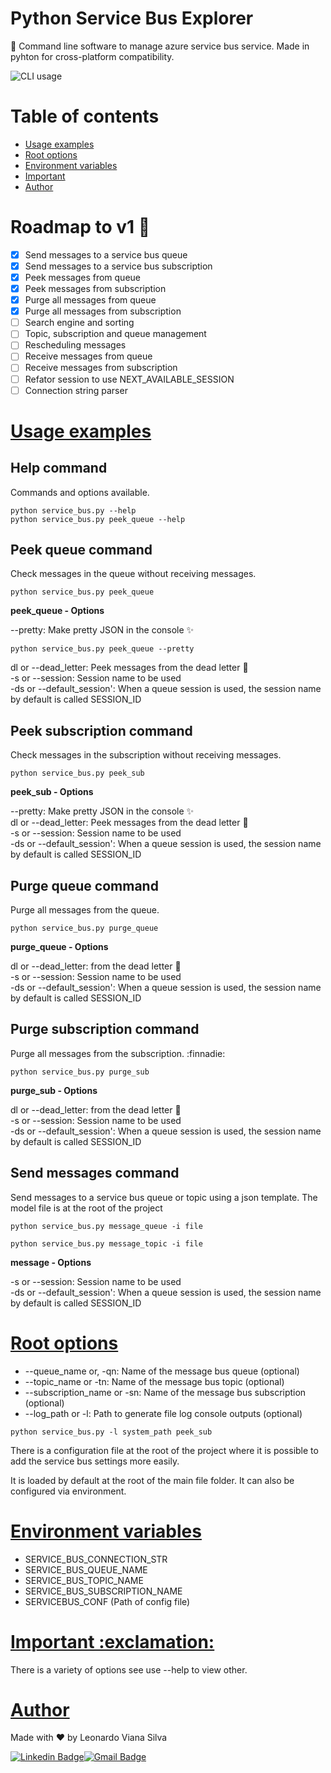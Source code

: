 # Python Service Bus Explorer

🚀 Command line software to manage azure service bus service. Made in pyhton for cross-platform compatibility.

![CLI usage](https://user-images.githubusercontent.com/3792091/117333961-dac6da00-ae6f-11eb-8bb6-44ad8cf55431.png)

# Table of contents

<!--ts-->
   * [Usage examples](#usage-examples)
   * [Root options](#root-options) 
   * [Environment variables](#environment-variables)
   * [Important](#important)
   * [Author](#author)
<!--te-->

# Roadmap to v1 :running:

- [x] Send messages to a service bus queue
- [x] Send messages to a service bus subscription
- [x] Peek messages from queue
- [x] Peek messages from subscription
- [x] Purge all messages from queue
- [x] Purge all messages from subscription
- [ ] Search engine and sorting
- [ ] Topic, subscription and queue management
- [ ] Rescheduling messages
- [ ] Receive messages from queue
- [ ] Receive messages from subscription
- [ ] Refator session to use NEXT_AVAILABLE_SESSION
- [ ] Connection string parser

<h1><a href="#usage-examples">Usage examples</a></h1>

## Help command

Commands and options available.

```console
python service_bus.py --help  
python service_bus.py peek_queue --help 
```

## Peek queue command

Check messages in the queue without receiving messages.

```console
python service_bus.py peek_queue
```

**peek_queue - Options**

--pretty: Make pretty JSON in the console :sparkles:

```console
python service_bus.py peek_queue --pretty
```

dl or --dead_letter:  Peek messages from the dead letter :ghost: <br>
-s or --session: Session name to be used <br>
-ds or --default_session': When a queue session is used, the session name by default is called SESSION_ID

## Peek subscription command

Check messages in the subscription without receiving messages.

```console
python service_bus.py peek_sub
```
**peek_sub - Options**

--pretty: Make pretty JSON in the console :sparkles: <br>
dl or --dead_letter:  Peek messages from the dead letter :ghost: <br>
-s or --session: Session name to be used <br>
-ds or --default_session': When a queue session is used, the session name by default is called SESSION_ID

## Purge queue command 

Purge all messages from the queue.

```console
python service_bus.py purge_queue
```

**purge_queue - Options**

dl or --dead_letter:  from the dead letter :ghost: <br>
-s or --session: Session name to be used <br>
-ds or --default_session': When a queue session is used, the session name by default is called SESSION_ID

## Purge subscription command

Purge all messages from the subscription. :finnadie:

```console
python service_bus.py purge_sub
```

**purge_sub - Options**

dl or --dead_letter:  from the dead letter :ghost: <br>
-s or --session: Session name to be used <br>
-ds or --default_session': When a queue session is used, the session name by default is called SESSION_ID

## Send messages command

Send messages to a service bus queue or topic using a json template. The model file is at the root of the project

```console
python service_bus.py message_queue -i file
```

```console
python service_bus.py message_topic -i file
```
**message - Options**

-s or --session: Session name to be used <br>
-ds or --default_session': When a queue session is used, the session name by default is called SESSION_ID

<h1><a href="#root-options">Root options</a></h1>

- --queue_name or, -qn: Name of the message bus queue (optional)
- --topic_name or -tn: Name of the message bus topic (optional)
- --subscription_name or -sn: Name of the message bus subscription (optional)
- --log_path or -l: Path to generate file log console outputs (optional)

```console
python service_bus.py -l system_path peek_sub
```

There is a configuration file at the root of the project where it is possible to add the service 
bus settings more easily. 

It is loaded by default at the root of the main file folder. It can also be configured via environment.

<h1><a href="#environment-variables">Environment variables</a></h1>

- SERVICE_BUS_CONNECTION_STR
- SERVICE_BUS_QUEUE_NAME
- SERVICE_BUS_TOPIC_NAME
- SERVICE_BUS_SUBSCRIPTION_NAME
- SERVICEBUS_CONF (Path of config file)

<h1><a href="#important">Important :exclamation:</a></h1>

There is a variety of options see use --help to view other.

<h1><a href="#author">Author</a></h1>

Made with ❤️ by Leonardo Viana Silva

[![Linkedin Badge](https://img.shields.io/badge/-Leonardo-blue?style=flat-square&logo=Linkedin&logoColor=white&link=https://www.linkedin.com/in/leonardo-viana-silva/)](https://www.linkedin.com/in/leonardo-viana-silva/)[![Gmail Badge](https://img.shields.io/badge/-leonardovsilva@gmail.com-c14438?style=flat-square&logo=Gmail&logoColor=white&link=mailto:leonardovsilva@gmail.com)](mailto:leonardovsilva@gmail.com)
